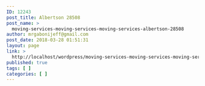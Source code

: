 ```yaml
---
ID: 12243
post_title: Albertson 28508
post_name: >
  moving-services-moving-services-moving-services-albertson-28508
author: mrgabonijeff@gmail.com
post_date: 2018-03-28 01:51:31
layout: page
link: >
  http://localhost/wordpress/moving-services-moving-services-moving-services-albertson-28508/
published: true
tags: [ ]
categories: [ ]
---
```


